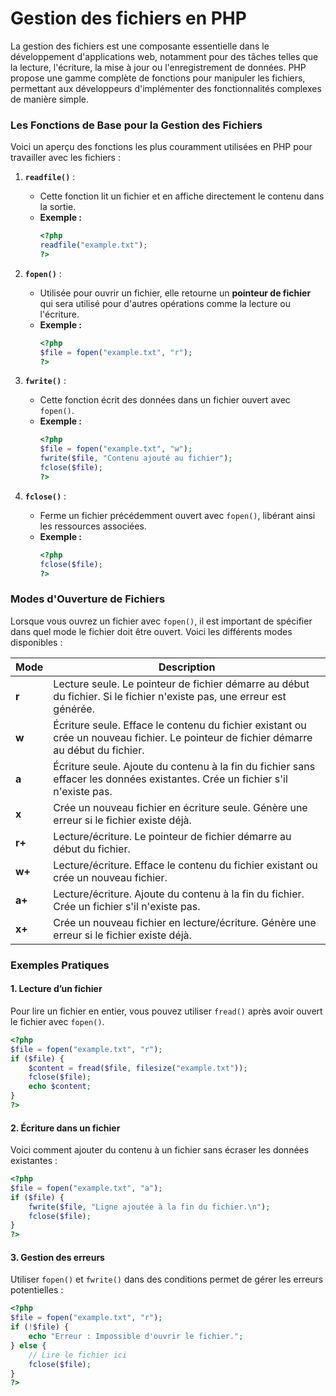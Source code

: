 # Gestion des fichiers en PHP

La gestion des fichiers est une composante essentielle dans le développement d'applications web, notamment pour des tâches telles que la lecture, l'écriture, la mise à jour ou l'enregistrement de données. PHP propose une gamme complète de fonctions pour manipuler les fichiers, permettant aux développeurs d'implémenter des fonctionnalités complexes de manière simple.

### Les Fonctions de Base pour la Gestion des Fichiers

Voici un aperçu des fonctions les plus couramment utilisées en PHP pour travailler avec les fichiers :

1. **`readfile()`** : 
   - Cette fonction lit un fichier et en affiche directement le contenu dans la sortie.
   - **Exemple :**
     ```php
     <?php
     readfile("example.txt");
     ?>
     ```

2. **`fopen()`** :
   - Utilisée pour ouvrir un fichier, elle retourne un **pointeur de fichier** qui sera utilisé pour d'autres opérations comme la lecture ou l'écriture.
   - **Exemple :**
     ```php
     <?php
     $file = fopen("example.txt", "r");
     ?>
     ```

3. **`fwrite()`** :
   - Cette fonction écrit des données dans un fichier ouvert avec `fopen()`.
   - **Exemple :**
     ```php
     <?php
     $file = fopen("example.txt", "w");
     fwrite($file, "Contenu ajouté au fichier");
     fclose($file);
     ?>
     ```

4. **`fclose()`** :
   - Ferme un fichier précédemment ouvert avec `fopen()`, libérant ainsi les ressources associées.
   - **Exemple :**
     ```php
     <?php
     fclose($file);
     ?>
     ```

### Modes d'Ouverture de Fichiers

Lorsque vous ouvrez un fichier avec `fopen()`, il est important de spécifier dans quel mode le fichier doit être ouvert. Voici les différents modes disponibles :

| Mode | Description |
|------|-------------|
| **r**  | Lecture seule. Le pointeur de fichier démarre au début du fichier. Si le fichier n'existe pas, une erreur est générée. |
| **w**  | Écriture seule. Efface le contenu du fichier existant ou crée un nouveau fichier. Le pointeur de fichier démarre au début du fichier. |
| **a**  | Écriture seule. Ajoute du contenu à la fin du fichier sans effacer les données existantes. Crée un fichier s'il n'existe pas. |
| **x**  | Crée un nouveau fichier en écriture seule. Génère une erreur si le fichier existe déjà. |
| **r+** | Lecture/écriture. Le pointeur de fichier démarre au début du fichier. |
| **w+** | Lecture/écriture. Efface le contenu du fichier existant ou crée un nouveau fichier. |
| **a+** | Lecture/écriture. Ajoute du contenu à la fin du fichier. Crée un fichier s'il n'existe pas. |
| **x+** | Crée un nouveau fichier en lecture/écriture. Génère une erreur si le fichier existe déjà. |

### Exemples Pratiques

#### 1. Lecture d’un fichier

Pour lire un fichier en entier, vous pouvez utiliser `fread()` après avoir ouvert le fichier avec `fopen()`.

```php
<?php
$file = fopen("example.txt", "r");
if ($file) {
    $content = fread($file, filesize("example.txt"));
    fclose($file);
    echo $content;
}
?>
```

#### 2. Écriture dans un fichier

Voici comment ajouter du contenu à un fichier sans écraser les données existantes :

```php
<?php
$file = fopen("example.txt", "a");
if ($file) {
    fwrite($file, "Ligne ajoutée à la fin du fichier.\n");
    fclose($file);
}
?>
```

#### 3. Gestion des erreurs

Utiliser `fopen()` et `fwrite()` dans des conditions permet de gérer les erreurs potentielles :

```php
<?php
$file = fopen("example.txt", "r");
if (!$file) {
    echo "Erreur : Impossible d'ouvrir le fichier.";
} else {
    // Lire le fichier ici
    fclose($file);
}
?>
```